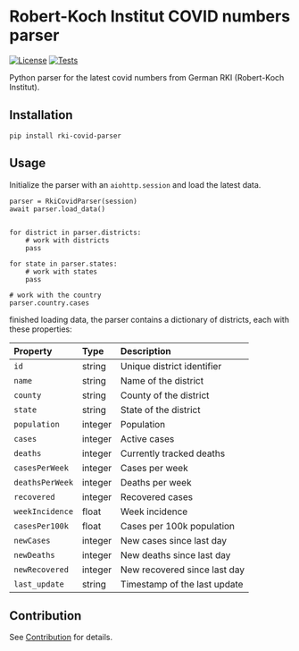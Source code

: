 # Robert-Koch Institut COVID numbers parser

[![License](https://img.shields.io/github/license/thebino/rki-covid-parser)](./LICENSE.md)
[![Tests](https://github.com/thebino/rki-covid-parser/actions/workflows/testing.yaml/badge.svg)](https://github.com/thebino/rki-covid-parser/actions/workflows/testing.yaml)

Python parser for the latest covid numbers from German RKI (Robert-Koch Institut).

## Installation
```pip install rki-covid-parser```

## Usage
Initialize the parser with an `aiohttp.session` and load the latest data.
```
parser = RkiCovidParser(session)        
await parser.load_data()


for district in parser.districts:
    # work with districts
    pass

for state in parser.states:
    # work with states
    pass

# work with the country
parser.country.cases
```

finished loading data, the parser contains a dictionary of districts, each with these properties:

|Property    |Type|Description|
|:-----------|:---|:------------|
|`id`| string | Unique district identifier |
|`name`| string | Name of the  district |
|`county`| string | County of the district |
|`state`| string | State of the district |
|`population`| integer | Population |
|`cases`| integer | Active cases |
|`deaths`| integer | Currently tracked deaths |
|`casesPerWeek`| integer | Cases per week |
|`deathsPerWeek`| integer | Deaths per week |
|`recovered`| integer | Recovered cases |
|`weekIncidence`| float | Week incidence |
|`casesPer100k`| float | Cases per 100k population |
|`newCases`| integer | New cases since last day |
|`newDeaths`| integer | New deaths since last day |
|`newRecovered`| integer | New recovered since last day |
|`last_update`| string | Timestamp of the last update |


## Contribution
See [Contribution](https://github.com/thebino/rki-covid-parser/blob/development/CONTRIBUTING.md) for details.

